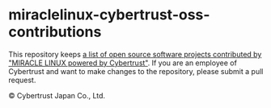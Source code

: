 # miraclelinux-cybertrust-oss-contributions
This repository keeps [a list of open source software projects contributed by "MIRACLE LINUX powered by Cybertrust"](projects.md).
If you are an employee of Cybertrust and want to make changes to the repository, please submit a pull request.

© Cybertrust Japan Co., Ltd.

